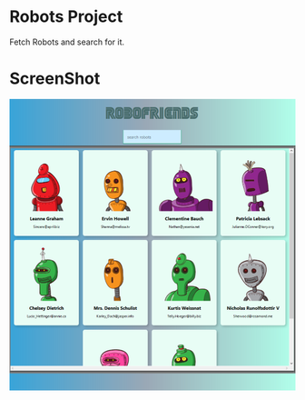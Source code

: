 # Robots Project

Fetch Robots and search for it.

# ScreenShot

![Robots](https://github.com/CINPIS/robots/blob/master/robots.png "Optional title")
